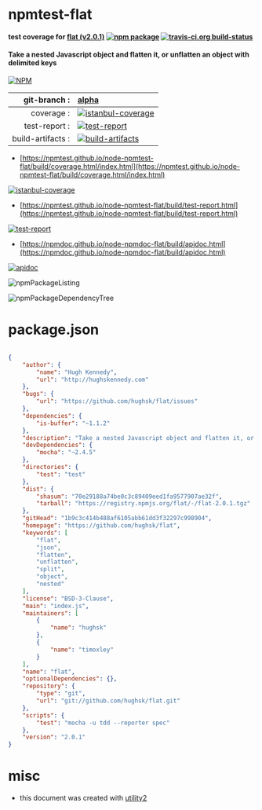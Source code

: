 # npmtest-flat

#### test coverage for  [flat (v2.0.1)](https://github.com/hughsk/flat)  [![npm package](https://img.shields.io/npm/v/npmtest-flat.svg?style=flat-square)](https://www.npmjs.org/package/npmtest-flat) [![travis-ci.org build-status](https://api.travis-ci.org/npmtest/node-npmtest-flat.svg)](https://travis-ci.org/npmtest/node-npmtest-flat)

#### Take a nested Javascript object and flatten it, or unflatten an object with delimited keys

[![NPM](https://nodei.co/npm/flat.png?downloads=true&downloadRank=true&stars=true)](https://www.npmjs.com/package/flat)

| git-branch : | [alpha](https://github.com/npmtest/node-npmtest-flat/tree/alpha)|
|--:|:--|
| coverage : | [![istanbul-coverage](https://npmtest.github.io/node-npmtest-flat/build/coverage.badge.svg)](https://npmtest.github.io/node-npmtest-flat/build/coverage.html/index.html)|
| test-report : | [![test-report](https://npmtest.github.io/node-npmtest-flat/build/test-report.badge.svg)](https://npmtest.github.io/node-npmtest-flat/build/test-report.html)|
| build-artifacts : | [![build-artifacts](https://npmtest.github.io/node-npmtest-flat/glyphicons_144_folder_open.png)](https://github.com/npmtest/node-npmtest-flat/tree/gh-pages/build)|

- [https://npmtest.github.io/node-npmtest-flat/build/coverage.html/index.html](https://npmtest.github.io/node-npmtest-flat/build/coverage.html/index.html)

[![istanbul-coverage](https://npmtest.github.io/node-npmtest-flat/build/screenCapture.buildCi.browser.%252Ftmp%252Fbuild%252Fcoverage.lib.html.png)](https://npmtest.github.io/node-npmtest-flat/build/coverage.html/index.html)

- [https://npmtest.github.io/node-npmtest-flat/build/test-report.html](https://npmtest.github.io/node-npmtest-flat/build/test-report.html)

[![test-report](https://npmtest.github.io/node-npmtest-flat/build/screenCapture.buildCi.browser.%252Ftmp%252Fbuild%252Ftest-report.html.png)](https://npmtest.github.io/node-npmtest-flat/build/test-report.html)

- [https://npmdoc.github.io/node-npmdoc-flat/build/apidoc.html](https://npmdoc.github.io/node-npmdoc-flat/build/apidoc.html)

[![apidoc](https://npmdoc.github.io/node-npmdoc-flat/build/screenCapture.buildCi.browser.%252Ftmp%252Fbuild%252Fapidoc.html.png)](https://npmdoc.github.io/node-npmdoc-flat/build/apidoc.html)

![npmPackageListing](https://npmtest.github.io/node-npmtest-flat/build/screenCapture.npmPackageListing.svg)

![npmPackageDependencyTree](https://npmtest.github.io/node-npmtest-flat/build/screenCapture.npmPackageDependencyTree.svg)



# package.json

```json

{
    "author": {
        "name": "Hugh Kennedy",
        "url": "http://hughskennedy.com"
    },
    "bugs": {
        "url": "https://github.com/hughsk/flat/issues"
    },
    "dependencies": {
        "is-buffer": "~1.1.2"
    },
    "description": "Take a nested Javascript object and flatten it, or unflatten an object with delimited keys",
    "devDependencies": {
        "mocha": "~2.4.5"
    },
    "directories": {
        "test": "test"
    },
    "dist": {
        "shasum": "70e29188a74be0c3c89409eed1fa9577907ae32f",
        "tarball": "https://registry.npmjs.org/flat/-/flat-2.0.1.tgz"
    },
    "gitHead": "1b9c3c414b488af6105abb61dd3f32297c998904",
    "homepage": "https://github.com/hughsk/flat",
    "keywords": [
        "flat",
        "json",
        "flatten",
        "unflatten",
        "split",
        "object",
        "nested"
    ],
    "license": "BSD-3-Clause",
    "main": "index.js",
    "maintainers": [
        {
            "name": "hughsk"
        },
        {
            "name": "timoxley"
        }
    ],
    "name": "flat",
    "optionalDependencies": {},
    "repository": {
        "type": "git",
        "url": "git://github.com/hughsk/flat.git"
    },
    "scripts": {
        "test": "mocha -u tdd --reporter spec"
    },
    "version": "2.0.1"
}
```



# misc
- this document was created with [utility2](https://github.com/kaizhu256/node-utility2)
